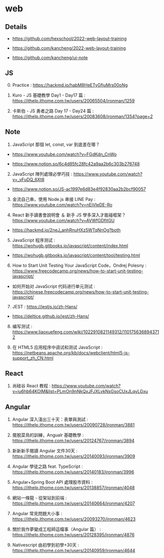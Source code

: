 # web

## Details

- https://github.com/hexschool/2022-web-layout-training

- https://github.com/kancheng/2022-web-layout-training

- https://github.com/kancheng/ui-note

## JS

0. Practice : https://hackmd.io/habM8HeETyGfjuMrs00oNg

1. Kuro - JS 基礎教學 Day1 - Day17 篇 : https://ithelp.ithome.com.tw/users/20065504/ironman/1259

2. 卡斯伯 - JS 勇者之路 Day 17 - Day24 篇 : https://ithelp.ithome.com.tw/users/20083608/ironman/1354?page=2


## Note

1. JavaScript 那個 let, const, var 到底差在哪？ 

- https://www.youtube.com/watch?v=FGdKdn_CnWo

- https://www.notion.so/6c4d85fc28fc42a9aa2b6c303b276748

2. JavaScript 陣列處理必學巧技 : https://www.youtube.com/watch?v=_vFuDQ_6Xt8

- https://www.notion.so/JS-ac1997e6d83e4f92830aa2b2bcf90057

3. 金流自己串，使用 Node.js 串接 LINE Pay : https://www.youtube.com/watch?v=nEjVIeDE-Ro

4. React 新手讀書會說明會 ＆ 新手 JS 學多深入才能碰框架？ https://www.youtube.com/watch?v=AVWfGDfjtGU

- https://hackmd.io/2neJ_anhRnuHXz5WTqNnOg?both

5. JavaScript 程序测试 : https://wohugb.gitbooks.io/javascript/content/index.html

- https://wohugb.gitbooks.io/javascript/content/tool/testing.html

6. How to Start Unit Testing Your JavaScript Code，Ondrej Polesny : https://www.freecodecamp.org/news/how-to-start-unit-testing-javascript/

- 如何开始对 JavaScript 代码进行单元测试 : https://chinese.freecodecamp.org/news/how-to-start-unit-testing-javascript/

7. JEST : https://jestjs.io/zh-Hans/

- https://deltice.github.io/jest/zh-Hans/

8. 编写测试 : https://www.liaoxuefeng.com/wiki/1022910821149312/1101756368943712

9. 在 HTML5 应用程序中调试和测试 JavaScript : https://netbeans.apache.org/kb/docs/webclient/html5-js-support_zh_CN.html

## React

1. 尚硅谷 React 教程 : https://www.youtube.com/watch?v=iu6hb64KOlM&list=PLmOn9nNkQxJFJXLvkNsGsoCUxJLqyLGxu


## Angular

1. Angular 深入淺出三十天：表單與測試 : https://ithelp.ithome.com.tw/users/20090728/ironman/3881

2. 擺脫菜鳥的訓練，Angualr 基礎教學 : https://ithelp.ithome.com.tw/users/20124767/ironman/3894

3. 新新新手閱讀 Angular 文件30天 : https://ithelp.ithome.com.tw/users/20140093/ironman/3909

4. Angular 學徒之路 feat. TypeScript : https://ithelp.ithome.com.tw/users/20140183/ironman/3996

5. Angular+Spring Boot API 處理股市資料 : https://ithelp.ithome.com.tw/users/20138857/ironman/4048

6. 網站一條龍 - 從架站到前端 : https://ithelp.ithome.com.tw/users/20140664/ironman/4207

7. Angular 常見問題大小事 : https://ithelp.ithome.com.tw/users/20093270/ironman/4623

8. 關於我作夢變成工程師這檔事（Angular 篇） : https://ithelp.ithome.com.tw/users/20128395/ironman/4876

9. Nativescript 由初學到初學+30天 : https://ithelp.ithome.com.tw/users/20140959/ironman/4644
